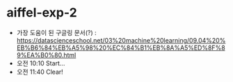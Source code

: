 # aiffel-exp-2
- 가장 도움이 된 구글링 문서(?) : https://datascienceschool.net/03%20machine%20learning/09.04%20%EB%B6%84%EB%A5%98%20%EC%84%B1%EB%8A%A5%ED%8F%89%EA%B0%80.html
- 오전 10:10 Start...
- 오전 11:40 Clear!
